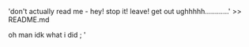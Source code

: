  'don't actually read me - hey! stop it! leave! get out ughhhhh............' >> README.md

oh man idk what i did
;
'
